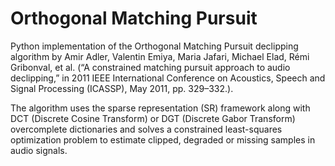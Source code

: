 # Orthogonal Matching Pursuit

Python implementation of the Orthogonal Matching Pursuit declipping algorithm by Amir Adler, Valentin Emiya, Maria Jafari, Michael Elad, Rémi Gribonval, et al. (“A constrained matching pursuit approach to audio declipping,” in
2011 IEEE International Conference on Acoustics, Speech and Signal
Processing (ICASSP), May 2011, pp. 329–332.).

The algorithm uses the sparse representation (SR) framework along with DCT (Discrete Cosine Transform) or DGT (Discrete Gabor Transform) overcomplete dictionaries and solves a constrained least-squares optimization problem to estimate clipped, degraded or missing samples in audio signals.
